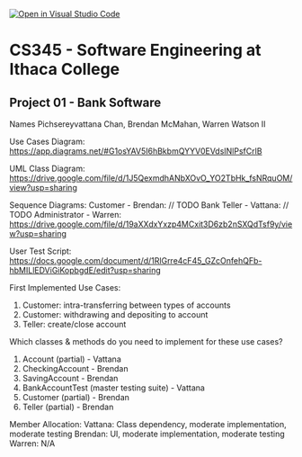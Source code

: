 [![Open in Visual Studio Code](https://classroom.github.com/assets/open-in-vscode-f059dc9a6f8d3a56e377f745f24479a46679e63a5d9fe6f495e02850cd0d8118.svg)](https://classroom.github.com/online_ide?assignment_repo_id=6983873&assignment_repo_type=AssignmentRepo)
# CS345 - Software Engineering at Ithaca College
## Project 01 - Bank Software

Names
Pichsereyvattana Chan, Brendan McMahan, Warren Watson II

Use Cases Diagram: https://app.diagrams.net/#G1osYAV5I6hBkbmQYYV0EVdsINlPsfCrlB

UML Class Diagram: https://drive.google.com/file/d/1J5QexmdhANbXOvO_YO2TbHk_fsNRquOM/view?usp=sharing

Sequence Diagrams:
Customer - Brendan: // TODO
Bank Teller - Vattana: // TODO
Administrator - Warren: https://drive.google.com/file/d/19aXXdxYxzp4MCxit3D6zb2nSXQdTsf9y/view?usp=sharing

User Test Script: https://docs.google.com/document/d/1RlGrre4cF45_GZcOnfehQFb-hbMILlEDViGiKopbgdE/edit?usp=sharing

First Implemented Use Cases:
1. Customer: intra-transferring between types of accounts
2. Customer: withdrawing and depositing to account
3. Teller: create/close account

Which classes & methods do you need to implement for these use cases?
1. Account (partial) - Vattana
2. CheckingAccount - Brendan
3. SavingAccount - Brendan
4. BankAccountTest (master testing suite) - Vattana
5. Customer (partial) - Brendan
6. Teller (partial) - Brendan

Member Allocation:
Vattana: Class dependency, moderate implementation, moderate testing
Brendan: UI, moderate implementation, moderate testing
Warren: N/A
